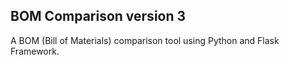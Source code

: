 ## BOM Comparison version 3
A BOM (Bill of Materials) comparison tool using Python and Flask Framework.